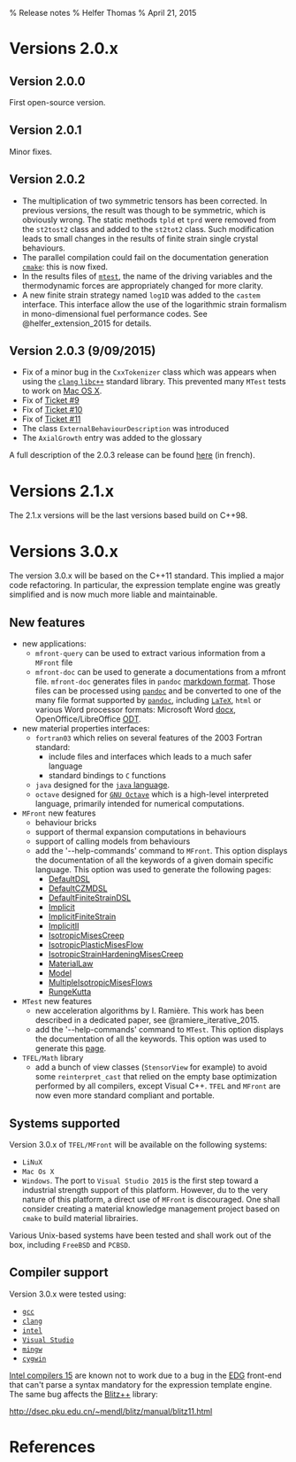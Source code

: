 % Release notes
% Helfer Thomas
% April 21, 2015

# Versions 2.0.x

## Version 2.0.0

First open-source version.

## Version 2.0.1

Minor fixes.

## Version 2.0.2

- The multiplication of two symmetric tensors has been corrected. In
  previous versions, the result was though to be symmetric, which is
  obviously wrong. The static methods `tpld` et `tprd` were removed
  from the `st2tost2` class and added to the `st2tot2` class. Such
  modification leads to small changes in the results of finite strain
  single crystal behaviours.
- The parallel compilation could fail on the documentation generation
  [`cmake`](http://www.cmake.org/): this is now fixed.
- In the results files of [`mtest`](mtest.html), the name of the
  driving variables and the thermodynamic forces are appropriately
  changed for more clarity.
- A new finite strain strategy named `log1D` was added to the `castem`
  interface. This interface allow the use of the logarithmic strain
  formalism in mono-dimensional fuel performance codes. See
  @helfer_extension_2015 for details.

## Version 2.0.3 (9/09/2015)

- Fix of a minor bug in the `CxxTokenizer` class which was appears
  when using the [`clang` `libc++`](http://libcxx.llvm.org/) standard
  library. This prevented many `MTest` tests to work on
  [Mac OS X](http://www.apple.com/fr/osx/).
- Fix of [Ticket #9](https://sourceforge.net/p/tfel/tickets/9/)
- Fix of [Ticket #10](https://sourceforge.net/p/tfel/tickets/10/)
- Fix of [Ticket #11](https://sourceforge.net/p/tfel/tickets/11/)
- The class `ExternalBehaviourDescription` was introduced
- The `AxialGrowth` entry was added to the glossary

A full description of the 2.0.3 release can be found
[here](documents/tfel/tfel-2.0.3.pdf) (in french).

# Versions 2.1.x

The 2.1.x versions will be the last versions based build on C++98.

# Versions 3.0.x

The version 3.0.x will be based on the C++11 standard. This implied a
major code refactoring. In particular, the expression template engine
was greatly simplified and is now much more liable and maintainable.

## New features

- new applications:
    + `mfront-query` can be used to extract various information from
      a `MFront` file
	+ `mfront-doc` can be used to generate a documentations from a
      mfront file. `mfront-doc` generates files in `pandoc`
      [markdown format](http://pandoc.org/demo/example9/pandocs-markdown.html). Those
      files can be processed using [`pandoc`](http://pandoc.org/) and
      be converted to one of the many file format supported by
      [`pandoc`](http://pandoc.org/), including
      [`LaTeX`](www.latex-project.org), `html` or various Word
      processor formats: Microsoft Word
      [docx](http://www.microsoft.com/interop/openup/openxml/default.aspx),
      OpenOffice/LibreOffice
      [ODT](http://en.wikipedia.org/wiki/OpenDocument).
- new material properties interfaces:
	+ `fortran03` which relies on several features of the 2003 Fortran
      standard:
	  * include files and interfaces which leads to a much safer
        language
	  * standard bindings to `C` functions
	+ `java` designed for the
      [`java` language](http://www.oracle.com/fr/java/overview/index.html).
  	+ `octave` designed for
	  [`GNU Octave`](https://www.gnu.org/software/octave/) which is
      a high-level interpreted language, primarily intended for
      numerical computations.
- `MFront` new features
	+ behaviour bricks
	+ support of thermal expansion computations in behaviours
	+ support of calling models from behaviours
	+ add the '--help-commands' command to `MFront`. This option displays
	  the documentation of all the keywords of a given domain specific
	  language. This option was used to generate the following pages:
	    * [DefaultDSL](DefaultDSL-keywords.html) 
	    * [DefaultCZMDSL](DefaultCZMDSL-keywords.html) 
	    * [DefaultFiniteStrainDSL](DefaultFiniteStrainDSL-keywords.html) 
	    * [Implicit](Implicit-keywords.html) 
	    * [ImplicitFiniteStrain](ImplicitFiniteStrain-keywords.html) 
	    * [ImplicitII](ImplicitII-keywords.html) 
	    * [IsotropicMisesCreep](IsotropicMisesCreep-keywords.html) 
	    * [IsotropicPlasticMisesFlow](IsotropicPlasticMisesFlow-keywords.html) 
	    * [IsotropicStrainHardeningMisesCreep](IsotropicStrainHardeningMisesCreep-keywords.html) 
	    * [MaterialLaw](MaterialLaw-keywords.html) 
	    * [Model](Model-keywords.html) 
	    * [MultipleIsotropicMisesFlows](MultipleIsotropicMisesFlows-keywords.html) 
	    * [RungeKutta](RungeKutta-keywords.html)
- `MTest` new features
	+ new acceleration algorithms by I. Ramière. This work has been
      described in a dedicated paper, see @ramiere_iterative_2015.
	+ add the '--help-commands' command to `MTest`. This option displays
	  the documentation of all the keywords. This option was used to
	  generate this [page](MTest-keywords.html).
- `TFEL/Math` library
    + add a bunch of view classes (`StensorView` for example) to avoid
      some `reinterpret_cast` that relied on the empty base
      optimization performed by all compilers, except Visual
      C++. `TFEL` and `MFront` are now even more standard compliant
      and portable.

## Systems supported

Version 3.0.x of `TFEL/MFront` will be available on the following
systems:

- `LiNuX`
- `Mac Os X`
- `Windows`. The port to `Visual Studio 2015` is the first step toward
  a industrial strength support of this platform. However, du to the
  very nature of this platform, a direct use of `MFront` is
  discouraged. One shall consider creating a material knowledge
  management project based on `cmake` to build material librairies.

Various Unix-based systems have been tested and shall work out of the
box, including `FreeBSD` and `PCBSD`.

## Compiler support

Version 3.0.x were tested using:

- [`gcc`](https://gcc.gnu.org/)
- [`clang`](http://clang.llvm.org/)
- [`intel`](https://software.intel.com/en-us/intel-compilers)
- [`Visual Studio`](https://www.visualstudio.com/)
- [`mingw`](http://www.mingw.org/)
- [`cygwin`](https://www.visualstudio.com)

[Intel compilers 15](https://software.intel.com/en-us/intel-compilers)
are known not to work due to a bug in the [EDG](https://www.edg.com)
front-end that can't parse a syntax mandatory for the expression
template engine. The same bug affects the
[Blitz++](http://sourceforge.net/projects/blitz/) library:

<http://dsec.pku.edu.cn/~mendl/blitz/manual/blitz11.html>

# References

<!-- Local IspellDict: english -->
